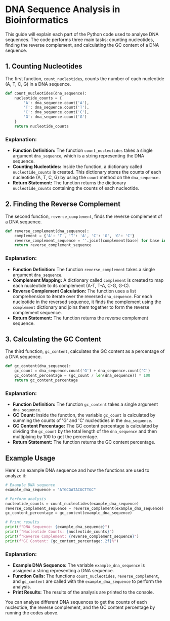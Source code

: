 # DNA Sequence Analysis in Bioinformatics

This guide will explain each part of the Python code used to analyse DNA sequences. The code performs three main tasks: counting nucleotides, finding the reverse complement, and calculating the GC content of a DNA sequence.

## 1. Counting Nucleotides

The first function, `count_nucleotides`, counts the number of each nucleotide (A, T, C, G) in a DNA sequence.

```python
def count_nucleotides(dna_sequence):
    nucleotide_counts = {
        'A': dna_sequence.count('A'),
        'T': dna_sequence.count('T'),
        'C': dna_sequence.count('C'),
        'G': dna_sequence.count('G')
    }
    return nucleotide_counts
```

### Explanation:
- **Function Definition:** The function `count_nucleotides` takes a single argument `dna_sequence`, which is a string representing the DNA sequence.
- **Counting Nucleotides:** Inside the function, a dictionary called `nucleotide_counts` is created. This dictionary stores the counts of each nucleotide (A, T, C, G) by using the `count` method on the `dna_sequence`.
- **Return Statement:** The function returns the dictionary `nucleotide_counts` containing the counts of each nucleotide.

## 2. Finding the Reverse Complement

The second function, `reverse_complement`, finds the reverse complement of a DNA sequence.

```python
def reverse_complement(dna_sequence):
    complement = {'A': 'T', 'T': 'A', 'C': 'G', 'G': 'C'}
    reverse_complement_sequence = ''.join([complement[base] for base in reversed(dna_sequence)])
    return reverse_complement_sequence
```

### Explanation:
- **Function Definition:** The function `reverse_complement` takes a single argument `dna_sequence`.
- **Complement Mapping:** A dictionary called `complement` is created to map each nucleotide to its complement (A-T, T-A, C-G, G-C).
- **Reverse Complement Calculation:** The function uses a list comprehension to iterate over the reversed `dna_sequence`. For each nucleotide in the reversed sequence, it finds the complement using the `complement` dictionary and joins them together to form the reverse complement sequence.
- **Return Statement:** The function returns the reverse complement sequence.

## 3. Calculating the GC Content

The third function, `gc_content`, calculates the GC content as a percentage of a DNA sequence.

```python
def gc_content(dna_sequence):
    gc_count = dna_sequence.count('G') + dna_sequence.count('C')
    gc_content_percentage = (gc_count / len(dna_sequence)) * 100
    return gc_content_percentage
```

### Explanation:
- **Function Definition:** The function `gc_content` takes a single argument `dna_sequence`.
- **GC Count:** Inside the function, the variable `gc_count` is calculated by summing the counts of 'G' and 'C' nucleotides in the `dna_sequence`.
- **GC Content Percentage:** The GC content percentage is calculated by dividing the `gc_count` by the total length of the `dna_sequence` and then multiplying by 100 to get the percentage.
- **Return Statement:** The function returns the GC content percentage.

## Example Usage

Here's an example DNA sequence and how the functions are used to analyze it:

```python
# Example DNA sequence
example_dna_sequence = "ATGCGATACGCTTGC"

# Perform analysis
nucleotide_counts = count_nucleotides(example_dna_sequence)
reverse_complement_sequence = reverse_complement(example_dna_sequence)
gc_content_percentage = gc_content(example_dna_sequence)

# Print results
print(f"DNA Sequence: {example_dna_sequence}")
print(f"Nucleotide Counts: {nucleotide_counts}")
print(f"Reverse Complement: {reverse_complement_sequence}")
print(f"GC Content: {gc_content_percentage:.2f}%")
```

### Explanation:
- **Example DNA Sequence:** The variable `example_dna_sequence` is assigned a string representing a DNA sequence.
- **Function Calls:** The functions `count_nucleotides`, `reverse_complement`, and `gc_content` are called with the `example_dna_sequence` to perform the analysis.
- **Print Results:** The results of the analysis are printed to the console.

You can analyse different DNA sequences to get the counts of each nucleotide, the reverse complement, and the GC content percentage by running the codes above.
